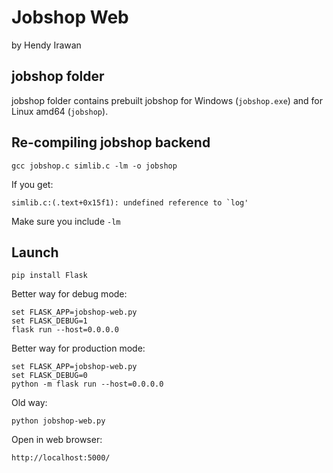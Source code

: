 # Jobshop Web

by Hendy Irawan

## jobshop folder

jobshop folder contains prebuilt jobshop for Windows (`jobshop.exe`) and
for Linux amd64 (`jobshop`).

## Re-compiling jobshop backend

    gcc jobshop.c simlib.c -lm -o jobshop

If you get:

    simlib.c:(.text+0x15f1): undefined reference to `log'

Make sure you include `-lm`

## Launch

    pip install Flask

Better way for debug mode:

    set FLASK_APP=jobshop-web.py
    set FLASK_DEBUG=1
    flask run --host=0.0.0.0

Better way for production mode:

    set FLASK_APP=jobshop-web.py
    set FLASK_DEBUG=0
    python -m flask run --host=0.0.0.0

Old way:

    python jobshop-web.py

Open in web browser:

    http://localhost:5000/
